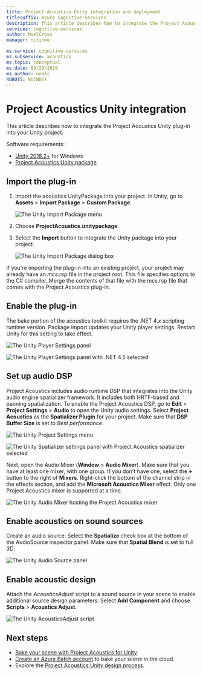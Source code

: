 ```yaml
---
title: Project Acoustics Unity integration and deployment
titlesuffix: Azure Cognitive Services
description: This article describes how to integrate the Project Acoustics Unity plug-in into your Unity project.
services: cognitive-services
author: NoelCross
manager: nitinme

ms.service: cognitive-services
ms.subservice: acoustics
ms.topic: conceptual
ms.date: 03/20/2019
ms.author: noelc
ROBOTS: NOINDEX
---
```


# Project Acoustics Unity integration
This article describes how to integrate the Project Acoustics Unity plug-in into your Unity project.

Software requirements:
* [Unity 2018.2+](https://unity3d.com) for Windows
* [Project Acoustics Unity package](https://www.microsoft.com/download/details.aspx?id=57346)

## Import the plug-in
1. Import the acoustics UnityPackage into your project. 
 In Unity, go to **Assets** > **Import Package** > **Custom Package**.

    ![The Unity Import Package menu](media/import-package.png)  

1. Choose **ProjectAcoustics.unitypackage**.

1. Select the **Import** button to integrate the Unity package into your project.

    ![The Unity Import Package dialog box](media/import-dialog.png)  

If you're importing the plug-in into an existing project, your project may already have an *mcs.rsp* file in the project root. This file specifies options to the C# compiler. Merge the contents of that file with the mcs.rsp file that comes with the Project Acoustics plug-in.

## Enable the plug-in
The bake portion of the acoustics toolkit requires the .NET 4.*x* scripting runtime version. Package import updates your Unity player settings. Restart Unity for this setting to take effect.

![The Unity Player Settings panel](media/player-settings.png)

![The Unity Player Settings panel with .NET 4.5 selected](media/net45.png)

## Set up audio DSP
Project Acoustics includes audio runtime DSP that integrates into the Unity audio engine spatializer framework. It includes both HRTF-based and panning spatialization. To enable the Project Acoustics DSP, go to **Edit** > **Project Settings** > **Audio** to open the Unity audio settings. Select **Project Acoustics** as the **Spatializer Plugin** for your project. Make sure that **DSP Buffer Size** is set to *Best performance*.

![The Unity Project Settings menu](media/project-settings.png)  

![The Unity Spatializer settings panel with Project Acoustics spatializer selected](media/choose-spatializer.png)

Next, open the Audio Mixer (**Window** > **Audio Mixer**). Make sure that you have at least one mixer, with one group. If you don't have one, select the **+** button to the right of **Mixers**. Right-click the bottom of the channel strip in the effects section, and add the **Microsoft Acoustics Mixer** effect. Only one Project Acoustics mixer is supported at a time.

![The Unity Audio Mixer hosting the Project Acoustics mixer](media/audio-mixer.png)

## Enable acoustics on sound sources
Create an audio source: Select the **Spatialize** check box at the bottom of the AudioSource inspector panel. Make sure that **Spatial Blend** is set to full *3D*.  

![The Unity Audio Source panel](media/audio-source.png)

## Enable acoustic design
Attach the *AcousticsAdjust* script to a sound source in your scene to enable additional source design parameters: Select **Add Component** and choose **Scripts** > **Acoustics Adjust**.

![The Unity AcousticsAdjust script](media/acoustics-adjust.png)

## Next steps
* [Bake your scene with Project Acoustics for Unity](unity-baking.md).
* [Create an Azure Batch account](create-azure-account.md) to bake your scene in the cloud.
* Explore the [Project Acoustics Unity design process](unity-workflow.md).
